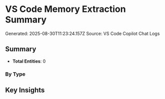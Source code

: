 # VS Code Memory Extraction Summary

Generated: 2025-08-30T11:23:24.157Z
Source: VS Code Copilot Chat Logs

## Summary

- **Total Entities**: 0

### By Type

## Key Insights
